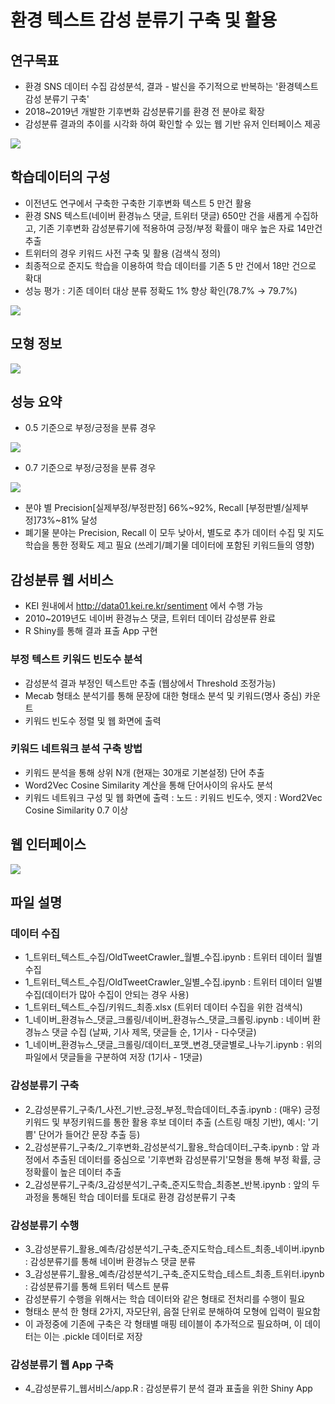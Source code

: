 # 환경 텍스트 감성 분류기 구축 및 활용

## 연구목표
- 환경 SNS 데이터 수집 감성분석, 결과 - 발신을 주기적으로 반복하는 '환경텍스트 감성 분류기 구축'
- 2018~2019년 개발한 기후변화 감성분류기를 환경 전 분야로 확장
- 감성분류 결과의 추이를 시각화 하여 확인할 수 있는 웹 기반 유저 인터페이스 제공 

![](https://github.com/keibigdata/dyjin_2020/blob/master/1_%ED%99%98%EA%B2%BD%20%ED%85%8D%EC%8A%A4%ED%8A%B8_%EA%B0%90%EC%84%B1_%EB%B6%84%EB%A5%98%EA%B8%B0_%EA%B5%AC%EC%B6%95_%EB%B0%8F%20_%ED%99%9C%EC%9A%A9/image/F1.png?raw=true)

## 학습데이터의 구성
- 이전년도 연구에서 구축한 구축한 기후변화 텍스트 5 만건 활용
- 환경 SNS 텍스트(네이버 환경뉴스 댓글, 트위터 댓글) 650만 건을 새롭게 수집하고, 기존 기후변화 감성분류기에 적용하여 긍정/부정 확률이 매우 높은 자료 14만건 추출
- 트위터의 경우 키워드 사전 구축 및 활용 (검색식 정의)
- 최종적으로 준지도 학습을 이용하여 학습 데이터를 기존 5 만 건에서 18만 건으로 확대
- 성능 평가 : 기존 데이터 대상 분류 정확도 1% 향상 확인(78.7% → 79.7%) 

![](https://github.com/keibigdata/dyjin_2020/blob/master/1_%ED%99%98%EA%B2%BD%20%ED%85%8D%EC%8A%A4%ED%8A%B8_%EA%B0%90%EC%84%B1_%EB%B6%84%EB%A5%98%EA%B8%B0_%EA%B5%AC%EC%B6%95_%EB%B0%8F%20_%ED%99%9C%EC%9A%A9/image/F3.png?raw=true)


## 모형 정보

![](https://github.com/keibigdata/dyjin_2020/blob/master/1_%ED%99%98%EA%B2%BD%20%ED%85%8D%EC%8A%A4%ED%8A%B8_%EA%B0%90%EC%84%B1_%EB%B6%84%EB%A5%98%EA%B8%B0_%EA%B5%AC%EC%B6%95_%EB%B0%8F%20_%ED%99%9C%EC%9A%A9/image/F2.png?raw=true)

## 성능 요약
- 0.5 기준으로 부정/긍정을 분류 경우

![](https://github.com/keibigdata/dyjin_2020/blob/master/1_%ED%99%98%EA%B2%BD%20%ED%85%8D%EC%8A%A4%ED%8A%B8_%EA%B0%90%EC%84%B1_%EB%B6%84%EB%A5%98%EA%B8%B0_%EA%B5%AC%EC%B6%95_%EB%B0%8F%20_%ED%99%9C%EC%9A%A9/image/F4.png)

- 0.7 기준으로 부정/긍정을 분류 경우

![](https://github.com/keibigdata/dyjin_2020/blob/master/1_%ED%99%98%EA%B2%BD%20%ED%85%8D%EC%8A%A4%ED%8A%B8_%EA%B0%90%EC%84%B1_%EB%B6%84%EB%A5%98%EA%B8%B0_%EA%B5%AC%EC%B6%95_%EB%B0%8F%20_%ED%99%9C%EC%9A%A9/image/F5.png)

- 분야 별 Precision[실제부정/부정판정] 66%~92%, Recall [부정판별/실제부정]73%~81% 달성
- 폐기물 분야는 Precision, Recall 이 모두 낮아서, 별도로 추가 데이터 수집 및 지도학습을 통한 정확도 제고 필요 (쓰레기/폐기물 데이터에 포함된 키워드들의 영향)


## 감성분류 웹 서비스 
- KEI 원내에서 http://data01.kei.re.kr/sentiment 에서 수행 가능
- 2010~2019년도 네이버 환경뉴스 댓글, 트위터 데이터 감성분류 완료
- R Shiny를 통해 결과 표출 App 구현

### 부정 텍스트 키워드 빈도수 분석
- 감성분석 결과 부정인 텍스트만 추출 (웹상에서 Threshold 조정가능)
- Mecab 형태소 분석기를 통해 문장에 대한 형태소 분석 및 키워드(명사 중심) 카운트
- 키워드 빈도수 정렬 및  웹 화면에 출력

### 키워드 네트워크 분석 구축 방법
- 키워드 분석을 통해 상위 N개 (현재는 30개로 기본설정) 단어 추출
- Word2Vec Cosine Similarity 계산을 통해 단어사이의  유사도 분석
- 키워드 네트워크 구성 및 웹 화면에 출력 : 노드 : 키워드 빈도수, 엣지 : Word2Vec Cosine Similarity 0.7 이상

## 웹 인터페이스


![](https://github.com/keibigdata/dyjin_2020/blob/master/1_%ED%99%98%EA%B2%BD%20%ED%85%8D%EC%8A%A4%ED%8A%B8_%EA%B0%90%EC%84%B1_%EB%B6%84%EB%A5%98%EA%B8%B0_%EA%B5%AC%EC%B6%95_%EB%B0%8F%20_%ED%99%9C%EC%9A%A9/image/F6.png)

## 파일 설명

### 데이터 수집
- 1_트위터_텍스트_수집/OldTweetCrawler_월별_수집.ipynb : 트위터 데이터 월별 수집
- 1_트위터_텍스트_수집/OldTweetCrawler_일별_수집.ipynb : 트위터 데이터 일별 수집(데이터가 많아 수집이 안되는 경우 사용)
- 1_트위터_텍스트_수집/키워드_최종.xlsx (트위터 데이터 수집을 위한 검색식)
- 1_네이버_환경뉴스_댓글_크롤링/네이버_환경뉴스_댓글_크롤링.ipynb : 네이버 환경뉴스 댓글 수집 (날짜, 기사 제목, 댓글들 순, 1기사 - 다수댓글)
- 1_네이버_환경뉴스_댓글_크롤링/데이터_포맷_변경_댓글별로_나누기.ipynb : 위의 파일에서 댓글들을 구분하여 저장 (1기사 - 1댓글)
 
### 감성분류기 구축
- 2_감성분류기_구축/1_사전_기반_긍정_부정_학습데이터_추출.ipynb : (매우) 긍정키워드 및 부정키워드를 통한 활용 후보 데이터 추출 (스트링 매칭 기반), 예시: '기쁨' 단어가 들어간 문장 추출 등)
- 2_감성분류기_구축/2_기후변화_감성분석기_활용_학습데이터_구축.ipynb : 앞 과정에서 추출된 데이터를 중심으로 '기후변화 감성분류기'모형을 통해 부정 확률, 긍정확률이 높은 데이터 추출
- 2_감성분류기_구축/3_감성분석기_구축_준지도학습_최종본_반복.ipynb : 앞의 두과정을 통해된 학습 데이터를 토대로 환경 감성분류기 구축

### 감성분류기 수행 
- 3_감성분류기_활용_예측/감성분석기_구축_준지도학습_테스트_최종_네이버.ipynb : 감성분류기를 통해 네이버 환경뉴스 댓글 분류
- 3_감성분류기_활용_예측/감성분석기_구축_준지도학습_테스트_최종_트위터.ipynb : 감성분류기를 통해 트위터 텍스트 분류
- 감성분류기 수행을 위해서는 학습 데이터와 같은 형태로 전처리를 수행이 필요
- 형태소 분석 한 형태 2가지, 자모단위, 음절 단위로 분해하여 모형에 입력이 필요함 
- 이 과정중에 기존에 구축은 각 형태별 매핑 테이블이 추가적으로 필요하며, 이 데이터는 이는 .pickle 데이터로 저장

### 감성분류기 웹 App 구축
- 4_감성분류기_웹서비스/app.R : 감성분류기 분석 결과 표출을 위한 Shiny App

